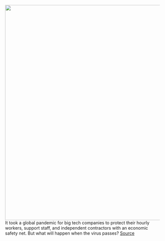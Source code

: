 <img src='https://cdn.vox-cdn.com/thumbor/pZLO0yYgWvELoaFVjG-ePI-Ups4=/0x0:7274x4849/1200x800/filters:focal(3337x1983:4499x3145)/cdn.vox-cdn.com/uploads/chorus_image/image/66495483/1206683709.jpg.0.jpg' width='700px' /><br/>
It took a global pandemic for big tech companies to protect their hourly workers, support staff, and independent contractors with an economic safety net. But what will happen when the virus passes?
<a href='https://www.theverge.com/2020/3/13/21177020/tech-companies-sick-pay-benefits-keep-coronavirus-pass'> Source <a/>